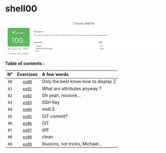 # shell00

![My progress shell00, 100/100, SUCCESS](score_screen.png)

**Table of contents :**

| **N°** | **Exercises** | **A few words** |
| :---: | :---: | :--- |
| `00` | [`ex00`](./ex00/) | Only the best know how to display Z |
| `01` | [`ex01`](./ex01/) | What are attributes anyway ? |
| `02` | [`ex02`](./ex02/) | Oh yeah, mooore... |
| `03` | [`ex03`](./ex03/) | SSH Key |
| `04` | [`ex04`](./ex04/) | midLS |
| `05` | [`ex05`](./ex05/) | GiT commit? |
| `06` | [`ex06`](./ex06/) | GiT |
| `07` | [`ex07`](./ex07/) | diff |
| `08` | [`ex08`](./ex08/) | clean |
| `09` | [`ex09`](./ex09/) | Illusions, not tricks, Michael... |

